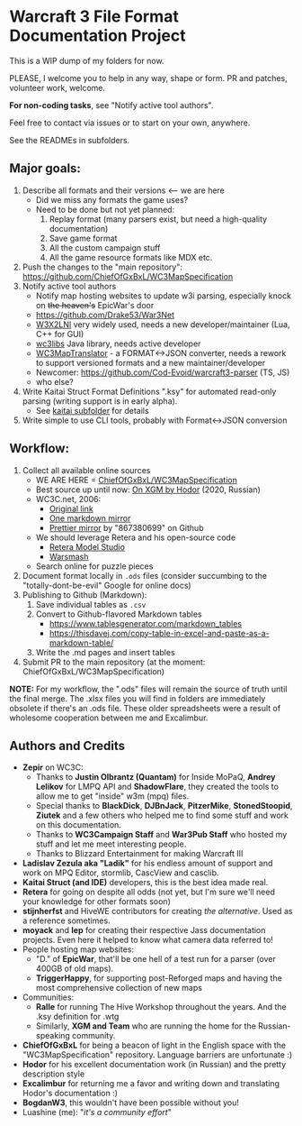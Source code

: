 # Warcraft 3 File Format Documentation Project

This is a WIP dump of my folders for now.

PLEASE, I welcome you to help in any way, shape or form. PR and patches, volunteer work, welcome.

**For non-coding tasks**, see "Notify active tool authors".

Feel free to contact via issues or to start on your own, anywhere.

See the READMEs in subfolders.

## Major goals:

1. Describe all formats and their versions <-- we are here
	- Did we miss any formats the game uses?
	- Need to be done but not yet planned:
		1. Replay format (many parsers exist, but need a high-quality documentation)
		2. Save game format
		3. All the custom campaign stuff
		4. All the game resource formats like MDX etc.
2. Push the changes to the "main repository": https://github.com/ChiefOfGxBxL/WC3MapSpecification
4. Notify active tool authors
	- Notify map hosting websites to update w3i parsing, especially knock on ~~the heaven's~~ EpicWar's door
	- https://github.com/Drake53/War3Net
	- [W3X2LNI](https://github.com/sumneko/w3x2lni) very widely used, needs a new developer/maintainer (Lua, C++ for GUI)
	- [wc3libs](https://github.com/inwc3/wc3libs) Java library, needs active developer
	- [WC3MapTranslator](https://github.com/ChiefOfGxBxL/WC3MapTranslator) - a FORMAT<->JSON converter,
	needs a rework to support versioned formats and a new maintainer/developer
	- Newcomer: https://github.com/Cod-Evoid/warcraft3-parser (TS, JS)
	- who else?
5. Write Kaitai Struct Format Definitions ".ksy" for automated read-only parsing
(writing support is in early alpha).
	- See [kaitai subfolder](kaitai-struct/) for details
6. Write simple to use CLI tools, probably with Format<->JSON conversion

## Workflow:

1. Collect all available online sources
	- WE ARE HERE = [ChiefOfGxBxL/WC3MapSpecification](https://github.com/ChiefOfGxBxL/WC3MapSpecification)
	- Best source up until now: [On XGM by Hodor](https://xgm.guru/p/wc3/w3-file-format) (2020, Russian)
	- WC3C.net, 2006:
		- [Original link](https://web.archive.org/web/20140514131031/http://www.wc3c.net:80/tools/specs/)
		- [One markdown mirror](https://github.com/SimonMossmyr/w3x-spec)
		- [Prettier mirror](https://867380699.github.io/blog/2019/05/09/W3X_Files_Format) by "867380699" on Github
	- We should leverage Retera and his open-source code
		- [Retera Model Studio](https://github.com/Retera/ReterasModelStudio)
		- [Warsmash](https://github.com/Retera/WarsmashModEngine)
	- Search online for puzzle pieces
2. Document format locally in `.ods` files
(consider succumbing to the "totally-dont-be-evil" Google for online docs)
3. Publishing to Github (Markdown):
	1. Save individual tables as `.csv`
	2. Convert to Github-flavored Markdown tables
		- https://www.tablesgenerator.com/markdown_tables
		- https://thisdavej.com/copy-table-in-excel-and-paste-as-a-markdown-table/
	3. Write the .md pages and insert tables
4. Submit PR to the main repository (at the moment: ChiefOfGxBxL/WC3MapSpecification)

**NOTE:** For my workflow, the ".ods" files will remain the source of truth until the final merge.
The .xlsx files you will find in folders are immediately obsolete if there's an .ods file.
These older spreadsheets were a result of wholesome cooperation between me and Excalimbur.

## Authors and Credits

- **Zepir** on WC3C:
	- Thanks to **Justin Olbrantz (Quantam)** for Inside MoPaQ, **Andrey Lelikov** for LMPQ API and
	**ShadowFlare**, they created the tools to allow me to get "inside" w3m (mpq) files.
	- Special thanks to **BlackDick**, **DJBnJack**, **PitzerMike**, **StonedStoopid**, **Ziutek**
	and a few others who helped me to find some stuff and work on this documentation.
	- Thanks to **WC3Campaign Staff** and **War3Pub Staff** who hosted my stuff
	and let me meet interesting people.
	- Thanks to Blizzard Entertainment for making Warcraft III
- **Ladislav Zezula aka "Ladik"** for his endless amount of support and work on MPQ Editor, stormlib,
CascView and casclib.
- **Kaitai Struct (and IDE)** developers, this is the best idea made real.
- **Retera** for going on despite all odds (not yet, but I'm sure we'll need your knowledge for other
formats soon)
- **stijnherfst** and HiveWE contributors for creating *the alternative*. Used as a reference sometimes.
- **moyack** and **lep** for creating their respective Jass documentation projects.
Even here it helped to know what camera data referred to!
- People hosting map websites:
	- "D." of **EpicWar**, that'll be one hell of a test run for a parser (over 400GB of old maps).
	- **TriggerHappy**, for supporting post-Reforged maps and having the most comprehensive collection
	of new maps
- Communities:
	- **Ralle** for running The Hive Workshop throughout the years. And the .ksy definition for .wtg
	- Similarly, **XGM and Team** who are running the home for the Russian-speaking community.
- **ChiefOfGxBxL** for being a beacon of light in the English space with the "WC3MapSpecification" repository.
Language barriers are unfortunate :)
- **Hodor** for his excellent documentation work (in Russian) and the pretty description style
- **Excalimbur** for returning me a favor and writing down and translating Hodor's documentation :)
- **BogdanW3**, this wouldn't have been possible without you!
- Luashine (me): "*it's a community effort*"
